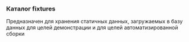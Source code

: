 ### Каталог fixtures

Предназначен для хранения статичных данных, загружаемых в базу данных для целей демонстрации и для целей автоматизированной сборки
